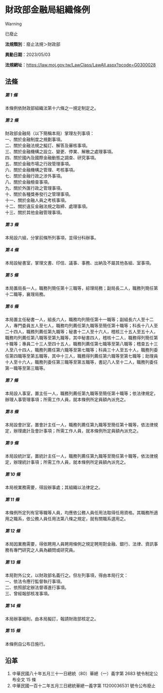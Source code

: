 # 財政部金融局組織條例


> [!WARNING]
> 已廢止


**法規類別**：廢止法規＞財政部

**異動日期**：2023/05/03  

**法規網址**：https://law.moj.gov.tw/LawClass/LawAll.aspx?pcode=G0300028



## 法條
##### 第 1 條
本條例依財政部組織法第十六條之一規定制定之。

##### 第 2 條
財政部金融局（以下簡稱本局）掌理左列事項：  
一、關於金融制度之規劃事項。  
二、關於金融法規之擬訂、解答及審核事項。  
三、關於金融機構之設立、變更、停業、解散之處理事項。  
四、關於國內及國際金融動態之調查、研究事項。  
五、關於金融市場之行政管理事項。  
六、關於金融機構之管理、考核事項。  
七、關於金融行政之涉外事項。  
八、關於金融檢查事項。  
九、關於外匯行政之管理事項。  
十、關於各種獎券發行之管理事項。  
十一、關於金融人員之考核事項。  
十二、關於違反金融法規之取締、處理事項。  
十三、關於其他金融管理事項。

##### 第 3 條
本局設六組，分掌前條所列事項，並得分科辦事。

##### 第 4 條
本局設秘書室，掌理文書、印信、議事、事務、出納及不屬其他各組、室事項。

##### 第 5 條
本局置局長一人，職務列簡任第十三職等，綜理局務；副局長二人，職務列簡任第十二職等，襄理局務。

##### 第 6 條
本局置主任秘書一人，組長六人，職務均列簡任第十一職等；副組長六人至十二人，專門委員五人至七人，職務均列薦任第九職等至簡任第十職等；科長十八人至二十四人，職務列薦任第九職等；秘書十二人至十六人，稽核三十五人至五十人，職務均列薦任第八職等至第九職等，其中秘書四人，稽核十二人，職務得列簡任第十職等；專員二十三人至四十五人，職務列薦任第七職等至第八職等；稽查五十三人至八十四人，職務列薦任第六職等至第七職等；科員三十人至五十人，職務列委任第四職等至第五職等，其中十三人，職務得列薦任第六職等至第七職等；助理員十人至十六人，職務列委任第三職等至第五職等，書記八人至十二人，職務列委任第一職等至第三職等。

##### 第 7 條
本局設人事室，置主任一人，職務列薦任第九職等至簡任第十職等；依法律規定，辦理人事管理事項；所需工作人員，就本條例所定員額內派充之。

##### 第 8 條
本局設會計室，置會計主任一人，職務列薦任第九職等至簡任第十職等，依法律規定，辦理歲計及會計事項；所需工作人員，就本條例所定員額內派充之。

##### 第 9 條
本局設統計室，置統計主任一人，職務列薦任第九職等至簡任第十職等，依法律規定，辦理統計事項；所需工作人員，就本條例所定員額內派充之。

##### 第 10 條
本局視業務需要，得設辦事處；其組織以法律定之。

##### 第 11 條
本條例所定列有官等職等人員，均應依公務人員任用法取得任用資格。其職務所適用之職系，依公務人員任用法第八條之規定，就有關職系選用之。

##### 第 12 條
本局因業務需要，得依聘用人員聘用條例之規定聘用對金融、銀行、法律、資訊事務有專門研究之人員為顧問或研究員。

##### 第 13 條
本局對外公文，以財政部名義行之。但左列事項，得由本局行文：  
一、依法令應行監督執行事項。  
二、依照部定辦法督導進行事項。  
三、曾經報部核准事項。

##### 第 14 條
本局辦事細則，由本局擬訂，報請財政部核定之。

##### 第 15 條
本條例自公布日施行。

## 沿革
1. 中華民國八十年五月三十一日總統（80）華總（一）義字第 2683 號令制定公布全文 15 條
1. 中華民國一百十二年五月三日總統華總一義字第 11200036531  號令公布廢止

